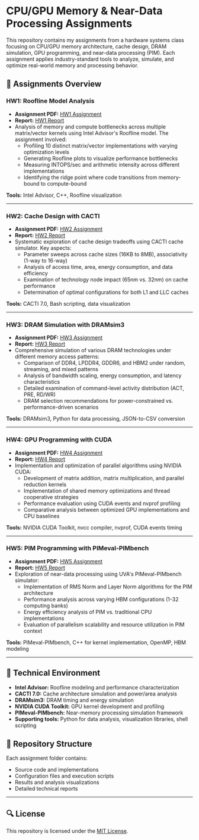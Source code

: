 # CPU/GPU Memory & Near-Data Processing Assignments

This repository contains my assignments from a hardware systems class focusing on CPU/GPU memory architecture, cache design, DRAM simulation, GPU programming, and near-data processing (PIM). Each assignment applies industry-standard tools to analyze, simulate, and optimize real-world memory and processing behavior.

## 📁 Assignments Overview

### HW1: Roofline Model Analysis
- **Assignment PDF:** [HW1 Assignment](./roofline-model-analysis/roofline_assignment.pdf)
- **Report:** [HW1 Report](./roofline-model-analysis/HuyNguyen_Roofline_Report.pdf)
- Analysis of memory and compute bottlenecks across multiple matrix/vector kernels using Intel Advisor's Roofline model. The assignment involved:
  - Profiling 10 distinct matrix/vector implementations with varying optimization levels
  - Generating Roofline plots to visualize performance bottlenecks
  - Measuring INTOPS/sec and arithmetic intensity across different implementations
  - Identifying the ridge point where code transitions from memory-bound to compute-bound

**Tools:** Intel Advisor, C++, Roofline visualization

---

### HW2: Cache Design with CACTI
- **Assignment PDF:** [HW2 Assignment](./cache-design-cacti/CACTI_assignment.pdf)
- **Report:** [HW2 Report](./cache-design-cacti/HuyNguyen_CACTI_Report.pdf)
- Systematic exploration of cache design tradeoffs using CACTI cache simulator. Key aspects:
  - Parameter sweeps across cache sizes (16KB to 8MB), associativity (1-way to 16-way)
  - Analysis of access time, area, energy consumption, and data efficiency
  - Examination of technology node impact (65nm vs. 32nm) on cache performance
  - Determination of optimal configurations for both L1 and LLC caches

**Tools:** CACTI 7.0, Bash scripting, data visualization

---

### HW3: DRAM Simulation with DRAMsim3
- **Assignment PDF:** [HW3 Assignment](./DRAM-simulation/DRAM_assignment.pdf)
- **Report:** [HW3 Report](./DRAM-simulation/HuyNguyen_DRAM_Report.pdf)
- Comprehensive simulation of various DRAM technologies under different memory access patterns:
  - Comparison of DDR4, LPDDR4, GDDR6, and HBM2 under random, streaming, and mixed patterns
  - Analysis of bandwidth scaling, energy consumption, and latency characteristics
  - Detailed examination of command-level activity distribution (ACT, PRE, RD/WR)
  - DRAM selection recommendations for power-constrained vs. performance-driven scenarios

**Tools:** DRAMsim3, Python for data processing, JSON-to-CSV conversion

---

### HW4: GPU Programming with CUDA
- **Assignment PDF:** [HW4 Assignment](./cuda-programming/cuda_assignment.pdf)
- **Report:** [HW4 Report](./cuda-programming/HuyNguyen_CUDA_Report.pdf)
- Implementation and optimization of parallel algorithms using NVIDIA CUDA:
  - Development of matrix addition, matrix multiplication, and parallel reduction kernels
  - Implementation of shared memory optimizations and thread cooperative strategies
  - Performance evaluation using CUDA events and nvprof profiling
  - Comparative analysis between optimized GPU implementations and CPU baselines

**Tools:** NVIDIA CUDA Toolkit, nvcc compiler, nvprof, CUDA events timing

---

### HW5: PIM Programming with PIMeval-PIMbench
- **Assignment PDF:** [HW5 Assignment](./pim-programming/assignment_PIMeval.pdf)
- **Report:** [HW5 Report](./pim-programming/HuyNguyen_PIM_Report.pdf)
- Exploration of near-data processing using UVA's PIMeval-PIMbench simulator:
  - Implementation of RMS Norm and Layer Norm algorithms for the PIM architecture
  - Performance analysis across varying HBM configurations (1-32 computing banks)
  - Energy efficiency analysis of PIM vs. traditional CPU implementations
  - Evaluation of parallelism scalability and resource utilization in PIM context

**Tools:** PIMeval-PIMbench, C++ for kernel implementation, OpenMP, HBM modeling

---

## 🧰 Technical Environment
- **Intel Advisor:** Roofline modeling and performance characterization
- **CACTI 7.0:** Cache architecture simulation and power/area analysis
- **DRAMsim3:** DRAM timing and energy simulation
- **NVIDIA CUDA Toolkit:** GPU kernel development and profiling
- **PIMeval-PIMbench:** Near-memory processing simulation framework
- **Supporting tools:** Python for data analysis, visualization libraries, shell scripting

## 📌 Repository Structure
Each assignment folder contains:
- Source code and implementations
- Configuration files and execution scripts
- Results and analysis visualizations
- Detailed technical reports

---

## 🔍 License
This repository is licensed under the [MIT License](LICENSE).
